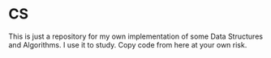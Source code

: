 # CS

This is just a repository for my own implementation of some Data Structures and Algorithms. I use it to study. Copy code from here at your own risk.